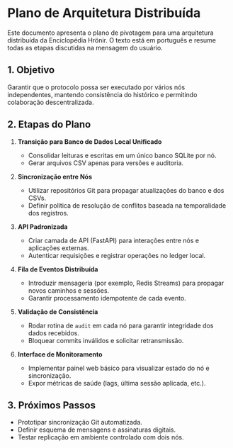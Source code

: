 # Plano de Arquitetura Distribuída

Este documento apresenta o plano de pivotagem para uma arquitetura distribuída da Enciclopédia Hrönir. O texto está em português e resume todas as etapas discutidas na mensagem do usuário.

## 1. Objetivo

Garantir que o protocolo possa ser executado por vários nós independentes, mantendo consistência do histórico e permitindo colaboração descentralizada.

## 2. Etapas do Plano

1. **Transição para Banco de Dados Local Unificado**
   - Consolidar leituras e escritas em um único banco SQLite por nó.
   - Gerar arquivos CSV apenas para versões e auditoria.

2. **Sincronização entre Nós**
   - Utilizar repositórios Git para propagar atualizações do banco e dos CSVs.
   - Definir política de resolução de conflitos baseada na temporalidade dos registros.

3. **API Padronizada**
   - Criar camada de API (FastAPI) para interações entre nós e aplicações externas.
   - Autenticar requisições e registrar operações no ledger local.

4. **Fila de Eventos Distribuída**
   - Introduzir mensageria (por exemplo, Redis Streams) para propagar novos caminhos e sessões.
   - Garantir processamento idempotente de cada evento.

5. **Validação de Consistência**
   - Rodar rotina de `audit` em cada nó para garantir integridade dos dados recebidos.
   - Bloquear commits inválidos e solicitar retransmissão.

6. **Interface de Monitoramento**
   - Implementar painel web básico para visualizar estado do nó e sincronização.
   - Expor métricas de saúde (lags, última sessão aplicada, etc.).

## 3. Próximos Passos

- Prototipar sincronização Git automatizada.
- Definir esquema de mensagens e assinaturas digitais.
- Testar replicação em ambiente controlado com dois nós.
